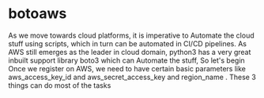 # botoaws
As we move towards cloud platforms, it is imperative to Automate the cloud stuff using scripts, which in turn can be automated in CI/CD pipelines. As AWS still emerges as the leader in cloud domain, python3 has a very great inbuilt support library boto3 which can Automate the stuff, So let's begin  Once we register on AWS, we need to have certain basic parameters like aws_access_key_id and aws_secret_access_key and region_name . These 3 things can do most of the tasks
